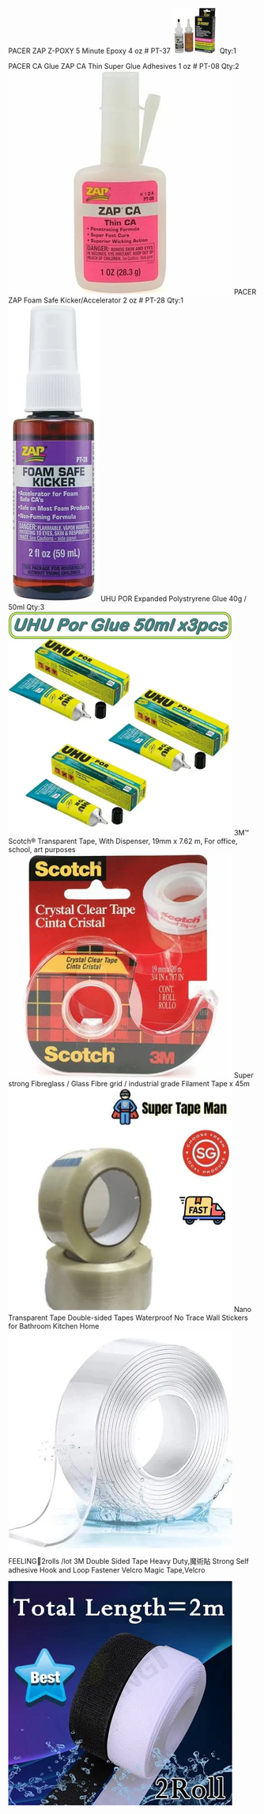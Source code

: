 PACER ZAP Z-POXY 5 Minute Epoxy 4 oz # PT-37
![](Pasted%20image%2020241020022311.png)
Qty:1

PACER CA Glue ZAP CA Thin Super Glue Adhesives 1 oz # PT-08
Qty:2
![](Pasted%20image%2020241020022341.png)
PACER ZAP Foam Safe Kicker/Accelerator 2 oz # PT-28
Qty:1
![](Pasted%20image%2020241020022409.png)
UHU POR Expanded Polystryrene Glue 40g / 50ml
Qty:3
![](Pasted%20image%2020241020022436.png)
3M™ Scotch® Transparent Tape, With Dispenser, 19mm x 7.62 m, For office, school, art purposes
![](Pasted%20image%2020241020022457.png)
Super strong Fibreglass / Glass Fibre grid / industrial grade Filament Tape x 45m
![](Pasted%20image%2020241020022521.png)
Nano Transparent Tape Double-sided Tapes Waterproof No Trace Wall Stickers for Bathroom Kitchen Home
![](Pasted%20image%2020241020022600.png)
FEELING🌈2rolls /lot 3M Double Sided Tape Heavy Duty,魔術貼 Strong Self adhesive Hook and Loop Fastener Velcro Magic Tape,Velcro

![](Pasted%20image%2020241020022628.png)